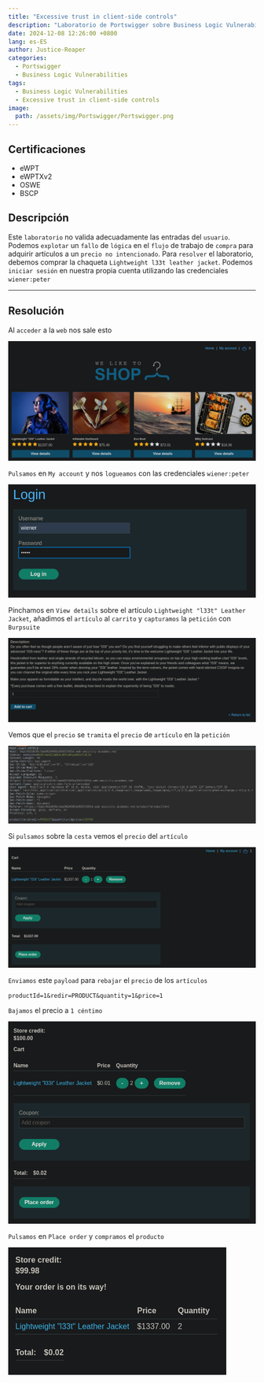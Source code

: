 ```yaml
---
title: "Excessive trust in client-side controls"
description: "Laboratorio de Portswigger sobre Business Logic Vulnerabilities"
date: 2024-12-08 12:26:00 +0800
lang: es-ES
author: Justice-Reaper
categories:
  - Portswigger
  - Business Logic Vulnerabilities
tags:
  - Business Logic Vulnerabilities
  - Excessive trust in client-side controls
image:
  path: /assets/img/Portswigger/Portswigger.png
---
```


## Certificaciones

- eWPT
- eWPTXv2
- OSWE
- BSCP
  
## Descripción

Este `laboratorio` no valida adecuadamente las entradas del `usuario`. Podemos `explotar` un `fallo` de `lógica` en el `flujo` de trabajo de `compra` para adquirir artículos a un `precio no intencionado`. Para `resolver` el laboratorio, debemos comprar la chaqueta `Lightweight l33t leather jacket`. Podemos `iniciar sesión` en nuestra propia cuenta utilizando las credenciales `wiener:peter` 

---

## Resolución

Al `acceder` a la `web` nos sale esto

![](/assets/img/Business-Logic-Lab-1/image_1.png)

`Pulsamos` en `My account` y nos `logueamos` con las credenciales `wiener:peter` 

![](/assets/img/Business-Logic-Lab-1/image_2.png)

Pinchamos en `View details` sobre el artículo `Lightweight "l33t" Leather Jacket`, añadimos el `artículo` al `carrito` y `capturamos` la `petición` con `Burpsuite`

![](/assets/img/Business-Logic-Lab-1/image_3.png)

Vemos que el `precio` se `tramita` el `precio` de `artículo` en la `petición`

![](/assets/img/Business-Logic-Lab-1/image_4.png)

Si `pulsamos` sobre la `cesta` vemos el `precio` del `artículo`

![](/assets/img/Business-Logic-Lab-1/image_5.png)

`Enviamos` este `payload` para `rebajar` el `precio` de los `artículos`

```
productId=1&redir=PRODUCT&quantity=1&price=1
```

`Bajamos` el precio a `1 céntimo`

![](/assets/img/Business-Logic-Lab-1/image_6.png)

`Pulsamos` en `Place order` y `compramos` el `producto`

![](/assets/img/Business-Logic-Lab-1/image_7.png)
